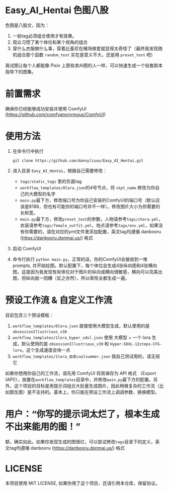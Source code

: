 # Easy_AI_Hentai 色图八股

色图是八股文，因为：
1. 一些tag必须组合使用才有效果。
2. 观众习惯了某个体位和某个视角的组合
3. 穿什么衣服做什么事，穿着比基尼在赌场做爱就显得太奇怪了（最终我发现随机组合那个函数 `random_test` 实在是意义不大，还是用 `preset_test` 吧）

我试图让每个人都能像 Pixiv 上那些卖AI图的人一样，可以快速生成一个俗套剧本指导下的图集。

# 前置需求
确保你已经能够成功安装并使用 ComfyUI (https://github.com/comfyanonymous/ComfyUI)

# 使用方法
1. 在命令行中执行 

    `git clone https://github.com/dannyliuuu/Easy_AI_Hentai.git`
2. 进入目录 `Easy_AI_Hentai`，根据自己需要修改：
   - `tags/static_tags` 里的负面tag
   - `workflow_templates/0lora.json`的4号节点，将 `ckpt_name` 修改为你自己的大模型的名字
   - `main.py`最下方，修改端口号为你自己安装的ComfyUI的端口号（默认应该是8188，但也有可能你的端口号并不一样）。修改图片大小为你需要的长和宽。
   - `main.py`最下方，修改`preset_test`的参数，人物请参考`tags/chara.yml`，衣装请参考`tags/female_outfit.yml`，地点请参考`tags/env.yml`，如果没有你需要的，请在对应的yml文件里添加配置，英文tag均遵循 danbooru (https://danbooru.donmai.us/) 格式
3. 启动 ComfyUI
4. 命令行执行 `python main.py`，正常的话，你的ComfyUI会接收到一堆 prompts, 并开始绘图。默认配置下，每个体位会生成4张纵向图和4张横向图，这是因为我发现有些体位对于图片的纵向或横向很敏感，横向可以完美出图，但纵向就一团糟（反之亦然），所以索性全都生成一遍。

# 预设工作流 & 自定义工作流 
目前包含三个预设模板：

1. `workflow_templates/0lora.json` 直接使用大模型生成，默认使用的是 `obsessionIllustrious_v30`
2. `workflow_templates/1lora_hyper_sdxl.json` 使用 大模型 + 一个 lora 生成，默认使用的是 `obsessionIllustrious_v30` 和 `Hyper-SDXL-12steps-CFG-lora`，这个生成速度会快一点
3. `workflow_templates/1lora_自炼coolsummer.json` 我自己测试用的，请无视它

如果你想用你自己的工作流，请先用 ComfyUI 将其保存为 API 格式 （Export (API)），放置在`workflow_templates`目录中，并修改`main.py`最下方的配置。另外，这个项目的目标是用提示词组合大批量生成图片，因此稍微复杂的工作流（比如图生图）是不支持的。基本上，你只能在预设工作流上调调参数、换换模型。

# 用户：“你写的提示词太烂了，根本生成不出来能用的图！”
额，确实如此。如果你发现生成的图很烂，可以尝试修改`tags`目录下的定义，英文tag均遵循 danbooru (https://danbooru.donmai.us/) 格式

# LICENSE
本项目使用 MIT LICENSE, 如果你用了这个项目，还请引用本仓库，保留协议。
